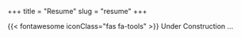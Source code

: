 +++
title = "Resume"
slug = "resume"
+++

{{< fontawesome iconClass="fas fa-tools" >}} Under Construction ...


